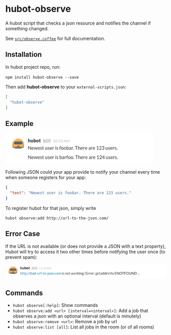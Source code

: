 # hubot-observe

A hubot script that checks a json resource and notifies the channel if something changed.

See [`src/observe.coffee`](src/observe.coffee) for full documentation.

## Installation

In hubot project repo, run:

`npm install hubot-observe --save`

Then add **hubot-observe** to your `external-scripts.json`:

```json
[
  "hubot-observe"
]
```

## Example

![example](https://raw.githubusercontent.com/filipre/hubot-observe/master/example.png)

Following JSON could your app provide to notify your channel every time when someone registers for your app:

```json
{
  "text": "Newest user is foobar. There are 123 users."
}
```

To register hubot for that json, simply write

```
hubot observe:add http://url-to-the-json.com/
```

## Error Case

If the URL is not available (or does not provide a JSON with a text property), Hubot will try to access it two other times before notifying the user once (to prevent spam):

![error](https://raw.githubusercontent.com/filipre/hubot-observe/master/error.png)

## Commands


- `hubot observe[:help]`: Show commands
- `hubot observe:add <url> [interval=<interval>]`: Add a job that observes a json with an optional interval (default is minutely)
- `hubot observe:remove <url>`: Remove a job by url
- `hubot observe:list [all]`: List all jobs in the room (or of all rooms)

